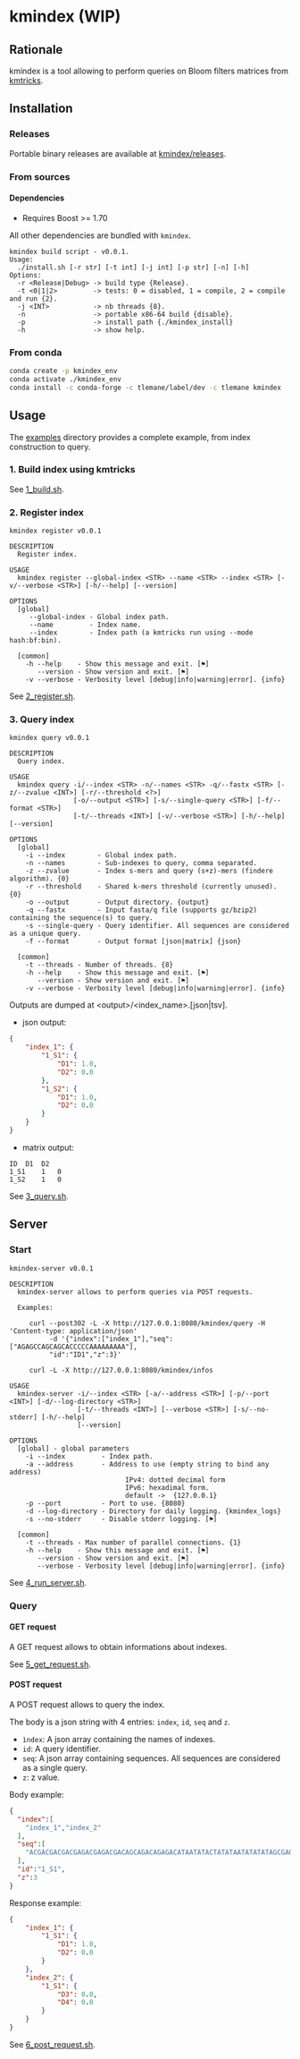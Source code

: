 # kmindex (WIP)

## Rationale

kmindex is a tool allowing to perform queries on Bloom filters matrices from [kmtricks](https://github.com/tlemane/kmtricks).

## Installation

### Releases

Portable binary releases are available at [kmindex/releases](https://github.com/tlemane/kmindex/releases).

### From sources

#### Dependencies

* Requires Boost >= 1.70

All other dependencies are bundled with `kmindex`.

```
kmindex build script - v0.0.1.
Usage:
  ./install.sh [-r str] [-t int] [-j int] [-p str] [-n] [-h]
Options:
  -r <Release|Debug> -> build type {Release}.
  -t <0|1|2>         -> tests: 0 = disabled, 1 = compile, 2 = compile and run {2}.
  -j <INT>           -> nb threads {8}.
  -n                 -> portable x86-64 build {disable}.
  -p                 -> install path {./kmindex_install}
  -h                 -> show help.
```

### From conda

```bash
conda create -p kmindex_env
conda activate ./kmindex_env
conda install -c conda-forge -c tlemane/label/dev -c tlemane kmindex
```

## Usage

The [examples](./examples) directory provides a complete example, from index construction to query.


### 1. Build index using kmtricks

See [1_build.sh](./examples/data/1_build.sh).

### 2. Register index

```
kmindex register v0.0.1

DESCRIPTION
  Register index.

USAGE
  kmindex register --global-index <STR> --name <STR> --index <STR> [-v/--verbose <STR>] [-h/--help] [--version]

OPTIONS
  [global]
     --global-index - Global index path.
     --name         - Index name.
     --index        - Index path (a kmtricks run using --mode hash:bf:bin).

  [common]
    -h --help    - Show this message and exit. [⚑]
       --version - Show version and exit. [⚑]
    -v --verbose - Verbosity level [debug|info|warning|error]. {info}
```

See [2_register.sh](./examples/data/2_register.sh).

### 3. Query index

```
kmindex query v0.0.1

DESCRIPTION
  Query index.

USAGE
  kmindex query -i/--index <STR> -n/--names <STR> -q/--fastx <STR> [-z/--zvalue <INT>] [-r/--threshold <?>]
                [-o/--output <STR>] [-s/--single-query <STR>] [-f/--format <STR>]
                [-t/--threads <INT>] [-v/--verbose <STR>] [-h/--help] [--version]

OPTIONS
  [global]
    -i --index        - Global index path.
    -n --names        - Sub-indexes to query, comma separated.
    -z --zvalue       - Index s-mers and query (s+z)-mers (findere algorithm). {0}
    -r --threshold    - Shared k-mers threshold (currently unused). {0}
    -o --output       - Output directory. {output}
    -q --fastx        - Input fasta/q file (supports gz/bzip2) containing the sequence(s) to query.
    -s --single-query - Query identifier. All sequences are considered as a unique query.
    -f --format       - Output format [json|matrix] {json}

  [common]
    -t --threads - Number of threads. {8}
    -h --help    - Show this message and exit. [⚑]
       --version - Show version and exit. [⚑]
    -v --verbose - Verbosity level [debug|info|warning|error]. {info}
```

Outputs are dumped at \<output>/\<index_name>.[json|tsv].
* json output:
```json
{
    "index_1": {
        "1_S1": {
            "D1": 1.0,
            "D2": 0.0
        },
        "1_S2": {
            "D1": 1.0,
            "D2": 0.0
        }
    }
}
```
* matrix output:

```tsv
ID	D1	D2
1_S1	1	0
1_S2	1	0
```

See [3_query.sh](./examples/data/3_query.sh).

## Server

### Start

```
kmindex-server v0.0.1

DESCRIPTION
  kmindex-server allows to perform queries via POST requests.

  Examples:

     curl --post302 -L -X http://127.0.0.1:8080/kmindex/query -H 'Content-type: application/json'
          -d '{"index":["index_1"],"seq":["AGAGCCAGCAGCACCCCCAAAAAAAAA"],
          "id":"ID1","z":3}'

     curl -L -X http://127.0.0.1:8080/kmindex/infos

USAGE
  kmindex-server -i/--index <STR> [-a/--address <STR>] [-p/--port <INT>] [-d/--log-directory <STR>]
                 [-t/--threads <INT>] [--verbose <STR>] [-s/--no-stderr] [-h/--help]
                 [--version]

OPTIONS
  [global] - global parameters
    -i --index         - Index path.
    -a --address       - Address to use (empty string to bind any address)
                             IPv4: dotted decimal form
                             IPv6: hexadimal form.
                             default ->  {127.0.0.1}
    -p --port          - Port to use. {8080}
    -d --log-directory - Directory for daily logging. {kmindex_logs}
    -s --no-stderr     - Disable stderr logging. [⚑]

  [common]
    -t --threads - Max number of parallel connections. {1}
    -h --help    - Show this message and exit. [⚑]
       --version - Show version and exit. [⚑]
       --verbose - Verbosity level [debug|info|warning|error]. {info}

```

See [4_run_server.sh](./examples/data/4_run_server.sh).

### Query

#### GET request

A GET request allows to obtain informations about indexes.


See [5_get_request.sh](./examples/data/5_get_request.sh).

#### POST request

A POST request allows to query the index.

The body is a json string with 4 entries: `index`, `id`, `seq` and `z`.
* `ìndex`: A json array containing the names of indexes.
* `id`: A query identifier.
* `seq`: A json array containing sequences. All sequences are considered as a single query.
* `z`: z value.

Body example:

```json
{
  "index":[
    "index_1","index_2"
  ],
  "seq":[
    "ACGACGACGACGAGACGAGACGACAGCAGACAGAGACATAATATACTATATAATATATATAGCGAGGGGGGGAGAGCCAGCAGCACCCCCAAAAAAAAA"
  ],
  "id":"1_S1",
  "z":3
}
```

Response example:

```json
{
    "index_1": {
        "1_S1": {
            "D1": 1.0,
            "D2": 0.0
        }
    },
    "index_2": {
        "1_S1": {
            "D3": 0.0,
            "D4": 0.0
        }
    }
}
```


See [6_post_request.sh](./examples/data/6_post_request.sh).


